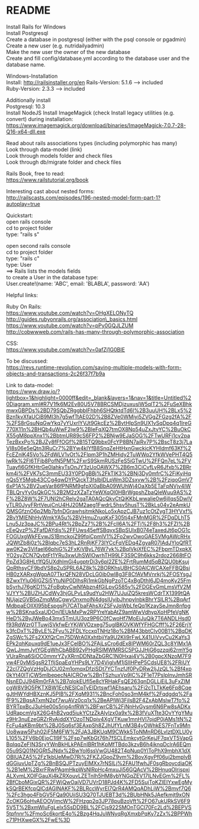 # README
Install Rails for Windows  
Install Postgresql  
Create a database in postgresql (either with the psql console or pgadmin)  
Create a new user (e.g. nutridailyadmin)  
Make the new user the owner of the new database    
Create and fill config/database.yml according to the database user and the database name.  

Windows-Installation  
Install: http://railsinstaller.org/en
Rails-Version: 5.1.6  --> included  
Ruby-Version: 2.3.3  --> included  

Additionally install  
Postgresql: 10.3  
Install NodeJS
Install ImageMagick (check Install legacy utilities (e.g. convert) during installation:  
https://www.imagemagick.org/download/binaries/ImageMagick-7.0.7-28-Q16-x64-dll.exe  

Read about rails associations types (including polymorphic has many)  
Look through data-model (link)  
Look through models folder and check files  
Look through db/migrate folder and check files  

Rails Book, free to read:  
https://www.railstutorial.org/book  

Interesting cast about nested forms:  
http://railscasts.com/episodes/196-nested-model-form-part-1?autoplay=true  

Quickstart:  
open rails console  
cd to project folder  
type: "rails s"  

open second rails console  
cd to project folder  
type: "rails c"  
type: User  
==> Rails lists the models fields   
to create a User in the database type:  
User.create!(name: 'ABC', email: 'BLABLA', password: 'AA')  


Helpful links:  

Ruby On Rails:  
https://www.youtube.com/watch?v=OHgXELONyTQ  
http://guides.rubyonrails.org/association\_basics.html  
https://www.youtube.com/watch?v=pPy0GQJLZUM  
http://cobwwweb.com/rails-has-many-through-polymorphic-association  


CSS:  
https://www.youtube.com/watch?v=0afZj1G0BIE  


To be discussed:  
https://revs.runtime-revolution.com/saving-multiple-models-with-form-objects-and-transactions-2c26f37f7b9a


Link to data-model:  
https://www.draw.io/?lightbox=1&highlight=0000ff&edit=_blank&layers=1&nav=1&title=Untitled%20Diagram.xml#R7V1fk6M2Ev80U5V78BRCSMDjzuxuslW5qlT2%2FuSeXBhkmwxGBPDs%2BD79SQbZRggbbIFhbh6SHQtktdTd6l%2B3uuUH%2BLx5%2Bzn1kvXfaUCiB9MI3h7g5wfTtAE02D%2B8ZVe0WMiyi5ZVGgZFGzg2fA%2F%2FS8rGsuNqGwYkq7yYUxrlYVJt9GkcEz%2BvtHlpSn9UX1vSqDpq4q1IreG770X11n%2BHQb4uWwF2jw9%2BIeFqXQ7tmOX8Np54uZxJtvYC%2BuOkCX55gM8ppXnx1%2BbtmUR89cS6FP2%2BNjw9EJaSOG%2FTwURFj1cv2paTezBxxPo%2BJZy8fFfOGf%2B15TQ9bbx0FcYP8BN7aiRv7P%2BscT8z3j7LaVI8s06e5eQtn3lRuCr7%2BYw4klYfB8SnqZeHtHxnGwckjcKYHIdmf63Kf%2FcEZnlK45Vo%2FdWLV1vOt%2FIpm3P1hZMHidy2TuWWq2YfkWVePHT4Q5lwRk%2FI6TFib8PofN5PM%2FxrS9SkmRUSzFeS5iGTwU%2FFQn7eL%2FVTuayfi6GfKHtrGe0lahkyTsOnJY3zUoOAWX7%2B6m3CiCvfLyR6Jfxb%2BRrkm4i%2FVK7sC3mmEU33Y0PDgBBj%2FkTIK3%2BNj3Dy0mfrC%2FiKyiHqnQs5Y5Mgb43CCg4qwDYPQjckT3fslbIDLpWm3DZsxyw%2B%2FzjqoGmV76xP1A%2BV2ueVar86fPNRM9gfpXI0aBbA09WUhWj4OaXb5ETaFpNVjv4IWTBLQryYy0sQkGC%2B2M2zXZaTzYeWXqOl0HBrWgpshZbaQIeWuu9AS%2F%2BZ8W%2F7UNI2hCRelv2gaTA0AQcQkvCtQiKKbLwwalie0w6jIlqs5DwIVyTLR0JyyFRrtVeujCnU4HJ20M2aeg1FwdrL5hsv5husT%2BkLs04v2eAmkUQMSGfznO6p2Mb7bfnDGrawhsitmkNkoLo5xApzCJB7uz1cOtZygT3HYVxf%2BvYMIENhHyWmkYA5u%2BVHmuZruqKxF305tj4xFMnMGR%2FDqDLhT5Lnu5Jz3paJC%2BPu4Rt%2BpZz7%2B%2FcIl6A%2FTj%2F8h3%2FZI%2BcEeQvzP%2FafDAYdis%2FFUws45effSBqyxSBpSUIxB074eTaxedJt6pOG1cFOGUxgWkFEvwJS1BmckojZ99fqiCpmlV1%2Fo2wvOwoGAE5VMgAWcRHxJQWtZb8j0z%2Blqbc7eS3hL2RnRjKF73IYCcFqVEDq4ZgyaR07IAdJYloQfRTaw0K2w3VifaeI66phiG%2FxKiVByL76W7yk%2BqIVkjXfEC%2FbpmTDxpkXYO2syZCN7QvbtFt1YRu3xwUhSWlOwrhTH99LF3S9C9h6kks2rdoz2668tFOPpZd3G8HLt1fQ5UXdhlmGi4ugptrDi3y6pl2ZE%2FrtRumMd5qBZQU0bKsujQpRthsyCF9bdVS8p2uSPRL6AZ8k%2BORKhsUBHCS0AlCWCAXeFFBQBsiHB0zXARxgWgpA07TkrQFN28VDcLG0ib0wl8g3F8CfAVMVnrkj%2FOSYsgJBZwx1Ylu06IGZSi5YtuNiP0DIhsRj1mkGbNgPzoTC4xBgDthI6JD4moKy25FmbSyrhJ76gKD1%2FoBgbyCwNfAbzn4fGiLpvG585v%2FDGEvGmLmsVfV2MVJYY%2BUZHJCdWy3hjGLPvLs9udYu2HW7UJuiZQ5kresWCdrTX1399tQANUjajzGVB5qZmqMqCgwyOnxmolN4dgsIUyibJhnpylnbkBhrYSlLR%2BqArfMdbpaEOlIXI95bEspgsPi7CATbaFAhsXrZSFyJqWbLfeQq1KzaySeJmn8nfpgw%2BSKnaSxaUDOnj1EUkMxPw2RPYreYabAtZ9amWwVdhypXoHPfeVgNKHeD%2ByJWeBo43mx5TmUU3oz9P6C0fCwoHf7MoEiJuQik7T6ANDLHsd0f93RdWzr0TTuwjSVkfwErYKjWVOzxeg75ugIBKOVKWfYFHGCfff%2F26ErjYk3fcDxT%2BvLE%2Fvu%2FDLYccxqTNHz18o%2BM43bbtClv00B1%2BqDKZgSWc%2Fs2XXfQrCm75DWrA0XxhtbjiYa9U2Kli9rFwLX41UiVvvCu2KaYs3EPk2qhKpuxq9dE1ueJx3FCeIBO%2FAjLsCro6dEx8IPWM60rZQL3c8YlMx1AQwLJmmJytYGEgWhCbABB92yPHgRSlMWMRSC5PGJJHjG6gzzqj62rmY5gVUraRna6SiOC0mmrYZyXRrnDDNtaZbGRC1N0Hxai4V%2B0gpcXNzoM7F9vw4F0vMiSgsR2TfljSpaEqYHPs9LY7D4VjgIvM1jSlIHPeP5CdsUE8%2FRiUYZ2cl7ZQgVzHgDjJCU02m1omqxDfziSDt7YCTnzfJf0PvDRw2IjJzQL%2Bf4xp0kYt40ITjCW5mIbepecNAICROw%2BnTSzhuxVp9IC%2F1eT7PsIplnvJmhSRNsnEDJJ94Rm0rFA%2B7qlokEUfI5e8cYRHakFsQE263qnDGLLiEiL3uFxZIMcgW8V9O5PKTXBW1EcNESlCpTyEIDrtswf1AEhsaru%2Fj2cTLTkKe6Fp8CqegJtHWYdHBXznKJ5PIB%2FXqM931%2BncFoh0so3mM4kf%2Fqdgdq%2FafF9%2BqsATxmN2pf7wuAVz0cq1x%2BeAPlWj3FilsB2F4ZxAbMslwT7fo%2BYRTpxBcJ3uHie00s5rig4nfRW%2BFwrCB%2FjNnHvGysm6N6Pw8sADKxUdRapcmVgX26G4hB2yqd5iukYCtzZkAlylzx0a9x%2B3fVuXTte3OvYYgYMuz9Hr3nuEzeGRZrRvAiddXYOzoTNDpjv4XgVTKuw1mnHVI7ojdP0jAMs1tN%2FcFu4aKBm9bt%2BJ0Sq6sf3EAxpSh8ZJhUfYLnM3B4yOWhkES7FnTx9MnUo8waw5Psh02jF5M6FW%2FJA3JBKUqM9CWkk5ToNMnRD6LvlztDXLU0yL105%2FV6b0EjoC1l9F%2Fsp7wKbGt76h7fSCLEmkcytGrKejJF7qxVT5VapGBqIqqZeFIN3SryYWnBkHLkPAEnIBRt1hKpMfTBdo3kzvB6h4iknqDclrA6EQm05u9SQ01N0GRt5JNdx%2BwYoI6ssVwGU482T4pNup0YlToPhX9mbhX1dXOBIUAZA5%2Fz1kbUeMwD7Rj%2FKZJGpoZ9vm%2BovXgyPf06uj2bmplvBdGGiuvUpTZg%2BnBSQJPTzuyElMXx7rNSILj%2FAU1fwhJF0sgRboycdiaOK%2B1eM%2BxrFRwPAqmHkpWsNlRpHc4mxuJi56GQAcV%2BHnuqOlrispxiALXvmLXOlFGauXj4kZRXouvLZETnIh5HM8ybYNGqZEV17ILNvEGm%2FL%2BfCboMGixQR%2FWjQwOajVD7UVrD18PJd4K%2FD5SujToKZIEIYxwEgMykSQrBEKfcpQlCdAGINAKF%2BLRccWyrEI7QrR4AMQqADhLjW%2Bmvf7Q6%2Fc3hgo4FbGV5FQa90UiiSU3Q70TJUEBT3d%2BUbHNk5JAefkmjt9xONZcOKG6oHvAEOOVjmcW%2FHzgp2q3JP78puBzoVft%2FO67ukURkSV6F95V5T%2BxmWluFgLeIx5SsDD9BL%2FCjs922SMOnTGCl70Fc2Ld%2BEPVS5tpfnnr%2FmoSc6kortE4o%2Bzg4HqJuWNyqRgXmxbPqKy7zZx%2BPPWhc71PHXweGX%2FwE%3D
